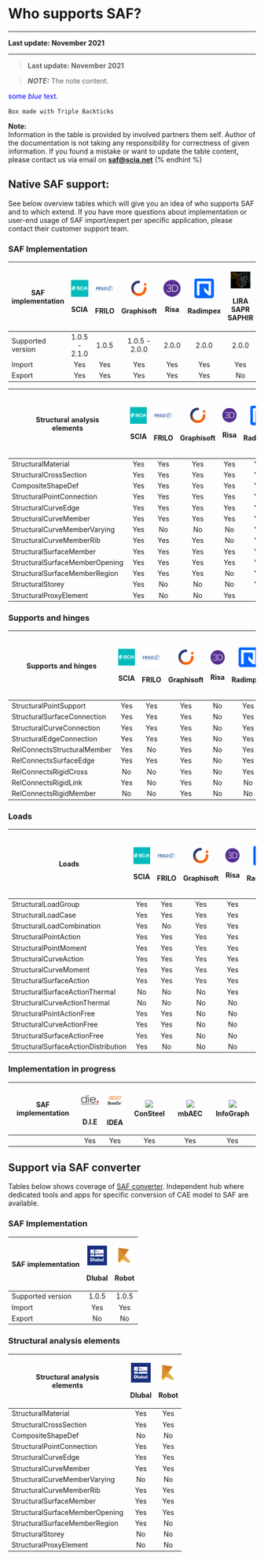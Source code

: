 # Who supports SAF?
---

**Last update: November 2021**

---

> **Last update: November 2021**


> **_NOTE:_**  The note content.


<span style="color:blue">some *blue* text</span>.


```
Box made with Triple Backticks
```

**Note:**\
Information in the table is provided by involved partners them self. Author of the documentation is not taking any responsibility for correctness of given information. If you found a mistake or want to update the table content, please contact us via email on **saf@scia.net**
{% endhint %}


## Native SAF support:

See below overview tables which will give you an idea of who supports SAF and to which extend. If you have more questions about implementation or user-end usage of SAF import/expert per specific application, please contact their customer support team.

### SAF Implementation

| **SAF implementation** | <p><img src="../.gitbook/assets/1_scia.png" alt="1"></p><p>SCIA</p> | <p><img src="../.gitbook/assets/1_frilo.png" alt="1"></p><p>FRILO</p> | <p> <img src="../.gitbook/assets/1_grgnay6o_400x400.png" alt="1">​</p><p>Graphisoft</p> | <p> <img src="../.gitbook/assets/1_risa.png" alt="1">​</p><p>Risa</p> | <p> <img src="../.gitbook/assets/1_radimpex.png" alt="1">​</p><p>Radimpex</p> | <p> <img src="../.gitbook/assets/1_logo_lira.png" alt="1">​</p><p>LIRA SAPR SAPHIR</p> | <p> <img src="../.gitbook/assets/1_axis.png" alt="1">​</p><p>AxisVM</p> | <p> <img src="../.gitbook/assets/1_fem-design-logo.png" alt="1">​</p><p>FEM-Design</p> | <p>​</p><p><img src="../.gitbook/assets/1_sofistik.png" alt="1">​</p><p>Sofistik</p> | <p><img src="../.gitbook/assets/1_dlubal.png" alt="1"></p><p>Dlubal</p> |
| ---------------------- | :-----------------------------------------------------------------: | :-------------------------------------------------------------------: | :-------------------------------------------------------------------------------------: | :-------------------------------------------------------------------: | :---------------------------------------------------------------------------: | :------------------------------------------------------------------------------------: | :---------------------------------------------------------------------: | :------------------------------------------------------------------------------------: | :----------------------------------------------------------------------------------: | :----: |
| Supported version      |                            1.0.5 - 2.1.0                            |                                 1.0.5                                 |                                      1.0.5 - 2.0.0                                      |                                 2.0.0                                 |                                     2.0.0                                     |                                          2.0.0                                         |                                  1.0.5                                  |                                          1.0.5                                         |                                         2.0.0                                        | 1.0.5 |
| Import                 |                                 Yes                                 |                                  Yes                                  |                                           Yes                                           |                                  Yes                                  |                                      Yes                                      |                                           Yes                                          |                                   Yes                                   |                                           Yes                                          |                                          Yes                                         | Yes|
| Export                 |                                 Yes                                 |                                  Yes                                  |                                           Yes                                           |                                  Yes                                  |                                      Yes                                      |                                           No                                           |                                   Yes                                   |                                           No                                           |                                          No                                          | Yes |

| <p><strong>Structural analysis</strong><br><strong>elements</strong></p> | <p><img src="../.gitbook/assets/1_scia.png" alt="1"></p><p>SCIA</p> | <p><img src="../.gitbook/assets/1_frilo.png" alt="1"></p><p>FRILO</p> | <p> <img src="../.gitbook/assets/1_grgnay6o_400x400.png" alt="1">​</p><p>Graphisoft</p> | <p> <img src="../.gitbook/assets/1_risa.png" alt="1">​</p><p>Risa</p> | <p> <img src="../.gitbook/assets/1_radimpex.png" alt="1">​</p><p>Radimpex</p> | <p> <img src="../.gitbook/assets/1_logo_lira.png" alt="1">​</p><p>LIRA SAPR SAPHIR</p> | <p> <img src="../.gitbook/assets/1_axis.png" alt="1">​</p><p>AxisVM</p> | <p> <img src="../.gitbook/assets/1_fem-design-logo.png" alt="1">​</p><p>FEM-Design</p> | <p>​</p><p><img src="../.gitbook/assets/1_sofistik.png" alt="1">​</p><p>Sofistik</p> |
| ------------------------------------------------------------------------ | :-----------------------------------------------------------------: | :-------------------------------------------------------------------: | :-------------------------------------------------------------------------------------: | :-------------------------------------------------------------------: | :---------------------------------------------------------------------------: | :------------------------------------------------------------------------------------: | :---------------------------------------------------------------------: | :------------------------------------------------------------------------------------: | :----------------------------------------------------------------------------------: |
| StructuralMaterial                                                       |                                 Yes                                 |                                  Yes                                  |                                           Yes                                           |                                  Yes                                  |                                      Yes                                      |                                           Yes                                          |                                   Yes                                   |                                           Yes                                          |                                          Yes                                         |
| StructuralCrossSection                                                   |                                 Yes                                 |                                  Yes                                  |                                           Yes                                           |                                  Yes                                  |                                      Yes                                      |                                           Yes                                          |                                   Yes                                   |                                           Yes                                          |                                          Yes                                         |
| CompositeShapeDef                                                        |                                 Yes                                 |                                  Yes                                  |                                           Yes                                           |                                  Yes                                  |                                      Yes                                      |                                           Yes                                          |                                   Yes                                   |                                           No                                           |                                          No                                          |
| StructuralPointConnection                                                |                                 Yes                                 |                                  Yes                                  |                                           Yes                                           |                                  Yes                                  |                                      Yes                                      |                                           Yes                                          |                                   Yes                                   |                                           Yes                                          |                                          Yes                                         |
| StructuralCurveEdge                                                      |                                 Yes                                 |                                  Yes                                  |                                           Yes                                           |                                  Yes                                  |                                      Yes                                      |                                           Yes                                          |                                   Yes                                   |                                           Yes                                          |                                          Yes                                         |
| StructuralCurveMember                                                    |                                 Yes                                 |                                  Yes                                  |                                           Yes                                           |                                  Yes                                  |                                      Yes                                      |                                           Yes                                          |                                   Yes                                   |                                           Yes                                          |                                          Yes                                         |
| StructuralCurveMemberVarying                                             |                                 Yes                                 |                                   No                                  |                                            No                                           |                                   No                                  |                                      Yes                                      |                                           Yes                                          |                                   Yes                                   |                                           No                                           |                                          No                                          |
| StructuralCurveMemberRib                                                 |                                 Yes                                 |                                  Yes                                  |                                           Yes                                           |                                   No                                  |                                      Yes                                      |                                           Yes                                          |                                   Yes                                   |                                           No                                           |                                          No                                          |
| StructuralSurfaceMember                                                  |                                 Yes                                 |                                  Yes                                  |                                           Yes                                           |                                  Yes                                  |                                      Yes                                      |                                           Yes                                          |                                   Yes                                   |                                           Yes                                          |                                          Yes                                         |
| StructuralSurfaceMemberOpening                                           |                                 Yes                                 |                                  Yes                                  |                                           Yes                                           |                                  Yes                                  |                                      Yes                                      |                                           Yes                                          |                                   Yes                                   |                                           Yes                                          |                                          Yes                                         |
| StructuralSurfaceMemberRegion                                            |                                 Yes                                 |                                  Yes                                  |                                           Yes                                           |                                   No                                  |                                      Yes                                      |                                           Yes                                          |                                   Yes                                   |                                           No                                           |                                          Yes                                         |
| StructuralStorey                                                         |                                 Yes                                 |                                   No                                  |                                            No                                           |                                   No                                  |                                      Yes                                      |                                           Yes                                          |                                   Yes                                   |                                           No                                           |                                          No                                          |
| StructuralProxyElement                                                   |                                 Yes                                 |                                   No                                  |                                            No                                           |                                  Yes                                  |                                       No                                      |                                           No                                           |                                    No                                   |                                           No                                           |                                          No                                          |

### Supports and hinges

| Supports and hinges         | <p><img src="../.gitbook/assets/1_scia.png" alt="1"></p><p>SCIA</p> | <p><img src="../.gitbook/assets/1_frilo.png" alt="1"></p><p>FRILO</p> | <p> <img src="../.gitbook/assets/1_grgnay6o_400x400.png" alt="1">​</p><p>Graphisoft</p> | <p> <img src="../.gitbook/assets/1_risa.png" alt="1">​</p><p>Risa</p> | <p> <img src="../.gitbook/assets/1_radimpex.png" alt="1">​</p><p>Radimpex</p> | <p> <img src="../.gitbook/assets/1_logo_lira.png" alt="1">​</p><p>LIRA SAPR SAPHIR</p> | <p> <img src="../.gitbook/assets/1_axis.png" alt="1">​</p><p>AxisVM</p> | <p> <img src="../.gitbook/assets/1_fem-design-logo.png" alt="1">​</p><p>FEM-Design</p> | <p>​</p><p><img src="../.gitbook/assets/1_sofistik.png" alt="1">​</p><p>Sofistik</p> |
| --------------------------- | :-----------------------------------------------------------------: | :-------------------------------------------------------------------: | :-------------------------------------------------------------------------------------: | :-------------------------------------------------------------------: | :---------------------------------------------------------------------------: | :------------------------------------------------------------------------------------: | :---------------------------------------------------------------------: | :------------------------------------------------------------------------------------: | :----------------------------------------------------------------------------------: |
| StructuralPointSupport      |                                 Yes                                 |                                  Yes                                  |                                           Yes                                           |                                   No                                  |                                      Yes                                      |                                           No                                           |                                   Yes                                   |                                           Yes                                          |                                          Yes                                         |
| StructuralSurfaceConnection |                                 Yes                                 |                                  Yes                                  |                                           Yes                                           |                                   No                                  |                                      Yes                                      |                                           No                                           |                                   Yes                                   |                                           Yes                                          |                                          Yes                                         |
| StructuralCurveConnection   |                                 Yes                                 |                                  Yes                                  |                                           Yes                                           |                                   No                                  |                                      Yes                                      |                                           No                                           |                                   Yes                                   |                                           Yes                                          |                                          Yes                                         |
| StructuralEdgeConnection    |                                 Yes                                 |                                  Yes                                  |                                           Yes                                           |                                   No                                  |                                      Yes                                      |                                           No                                           |                                   Yes                                   |                                           Yes                                          |                                          Yes                                         |
| RelConnectsStructuralMember |                                 Yes                                 |                                   No                                  |                                           Yes                                           |                                   No                                  |                                      Yes                                      |                                           No                                           |                                   Yes                                   |                                           Yes                                          |                                          Yes                                         |
| RelConnectsSurfaceEdge      |                                 Yes                                 |                                  Yes                                  |                                           Yes                                           |                                   No                                  |                                      Yes                                      |                                           No                                           |                                   Yes                                   |                                           Yes                                          |                                          No                                          |
| RelConnectsRigidCross       |                                  No                                 |                                   No                                  |                                           Yes                                           |                                   No                                  |                                      Yes                                      |                                           No                                           |                                   Yes                                   |                                           No                                           |                                          No                                          |
| RelConnectsRigidLink        |                                 Yes                                 |                                   No                                  |                                           Yes                                           |                                   No                                  |                                       No                                      |                                           No                                           |                                   Yes                                   |                                           Yes                                          |                                          No                                          |
| RelConnectsRigidMember      |                                  No                                 |                                   No                                  |                                           Yes                                           |                                   No                                  |                                       No                                      |                                           No                                           |                                   Yes                                   |                                           Yes                                          |                                          No                                          |

### Loads

| **Loads**                           | <p><img src="../.gitbook/assets/1_scia.png" alt="1"></p><p>SCIA</p> | <p><img src="../.gitbook/assets/1_frilo.png" alt="1"></p><p>FRILO</p> | <p> <img src="../.gitbook/assets/1_grgnay6o_400x400.png" alt="1">​</p><p>Graphisoft</p> | <p> <img src="../.gitbook/assets/1_risa.png" alt="1">​</p><p>Risa</p> | <p> <img src="../.gitbook/assets/1_radimpex.png" alt="1">​</p><p>Radimpex</p> | <p> <img src="../.gitbook/assets/1_logo_lira.png" alt="1">​</p><p>LIRA SAPR SAPHIR</p> | <p> <img src="../.gitbook/assets/1_axis.png" alt="1">​</p><p>AxisVM</p> | <p> <img src="../.gitbook/assets/1_fem-design-logo.png" alt="1">​</p><p>FEM-Design</p> | <p>​</p><p><img src="../.gitbook/assets/1_sofistik.png" alt="1">​</p><p>Sofistik</p> |
| ----------------------------------- | :-----------------------------------------------------------------: | :-------------------------------------------------------------------: | :-------------------------------------------------------------------------------------: | :-------------------------------------------------------------------: | :---------------------------------------------------------------------------: | :------------------------------------------------------------------------------------: | :---------------------------------------------------------------------: | :------------------------------------------------------------------------------------: | :----------------------------------------------------------------------------------: |
| StructuralLoadGroup                 |                                 Yes                                 |                                  Yes                                  |                                           Yes                                           |                                  Yes                                  |                                      Yes                                      |                                           No                                           |                                   Yes                                   |                                           No                                           |                                          No                                          |
| StructuralLoadCase                  |                                 Yes                                 |                                  Yes                                  |                                           Yes                                           |                                  Yes                                  |                                      Yes                                      |                                           Yes                                          |                                   Yes                                   |                                           No                                           |                                          No                                          |
| StructuralLoadCombination           |                                 Yes                                 |                                   No                                  |                                           Yes                                           |                                  Yes                                  |                                       No                                      |                                           Yes                                          |                                   Yes                                   |                                           No                                           |                                          No                                          |
| StructuralPointAction               |                                 Yes                                 |                                  Yes                                  |                                           Yes                                           |                                  Yes                                  |                                      Yes                                      |                                           Yes                                          |                                   Yes                                   |                                           No                                           |                                          No                                          |
| StructuralPointMoment               |                                 Yes                                 |                                  Yes                                  |                                           Yes                                           |                                  Yes                                  |                                      Yes                                      |                                           Yes                                          |                                   Yes                                   |                                           No                                           |                                          No                                          |
| StructuralCurveAction               |                                 Yes                                 |                                  Yes                                  |                                           Yes                                           |                                  Yes                                  |                                      Yes                                      |                                           Yes                                          |                                   Yes                                   |                                           No                                           |                                          No                                          |
| StructuralCurveMoment               |                                 Yes                                 |                                  Yes                                  |                                           Yes                                           |                                  Yes                                  |                                      Yes                                      |                                           Yes                                          |                                   Yes                                   |                                           No                                           |                                          No                                          |
| StructuralSurfaceAction             |                                 Yes                                 |                                  Yes                                  |                                           Yes                                           |                                  Yes                                  |                                      Yes                                      |                                           Yes                                          |                                   Yes                                   |                                           No                                           |                                          No                                          |
| StructuralSurfaceActionThermal      |                                  No                                 |                                   No                                  |                                            No                                           |                                  Yes                                  |                                      Yes                                      |                                           No                                           |                                   Yes                                   |                                           No                                           |                                          No                                          |
| StructuralCurveActionThermal        |                                  No                                 |                                   No                                  |                                            No                                           |                                   No                                  |                                      Yes                                      |                                           No                                           |                                   Yes                                   |                                           No                                           |                                          No                                          |
| StructuralPointActionFree           |                                 Yes                                 |                                  Yes                                  |                                            No                                           |                                   No                                  |                                      Yes                                      |                                           Yes                                          |                                   Yes                                   |                                           No                                           |                                          No                                          |
| StructuralCurveActionFree           |                                 Yes                                 |                                  Yes                                  |                                            No                                           |                                   No                                  |                                      Yes                                      |                                           Yes                                          |                                   Yes                                   |                                           No                                           |                                          No                                          |
| StructuralSurfaceActionFree         |                                 Yes                                 |                                  Yes                                  |                                            No                                           |                                   No                                  |                                      Yes                                      |                                           Yes                                          |                                   Yes                                   |                                           No                                           |                                          No                                          |
| StructuralSurfaceActionDistribution |                                  Yes                                 |                                   No                                  |                                            No                                           |                                   No                                  |                                       No                                      |                                           No                                           |                                    No                                   |                                           No                                           |                                          No                                          |

### Implementation in progress

| **SAF implementation**  | <p><img src="../.gitbook/assets/1_die.png" alt="1"></p><p>D.I.E</p> | <p><img src="../.gitbook/assets/1_idea.png" alt="1">​</p><p>IDEA</p> | ![](../.gitbook/assets/1\_ConSteel.png) ConSteel | ![](../.gitbook/assets/1\_mbAEC.png) mbAEC | ![](../.gitbook/assets/1\_InfoGraph\_99x99.png) InfoGraph |
| ---------------------- | :-----------------------------------------------------------------: | :------------------------------------------------------------------: | :----------------------------------------------: | :----------------------------------------: | :-------------------------------------------------------: |
|                        |                                   Yes                                   |                                 Yes                                 |                                  Yes                                 |                        Yes                       |                     Yes                    |                            Yes                            |

## Support via SAF converter

Tables below shows coverage of [SAF converter](https://safconverter.structuraltoolkit.com/rfem). Independent hub where dedicated tools and apps for specific conversion of CAE model to SAF are available.

### SAF Implementation

| **SAF implementation** | <p><img src="../.gitbook/assets/1_dlubal.png" alt="1"></p><p>Dlubal</p> | <p><img src="../.gitbook/assets/1_robot.png" alt="1"></p><p>Robot</p> |
| ---------------------- | :---------------------------------------------------------------------: | :-------------------------------------------------------------------: |
| Supported version      |                                  1.0.5                                  |                                 1.0.5                                 |
| Import                 |                                   Yes                                   |                                  Yes                                  |
| Export                 |                                    No                                   |                                   No                                  |

### Structural analysis elements

| <p><strong>Structural analysis</strong><br><strong>elements</strong></p> | <p><img src="../.gitbook/assets/1_dlubal.png" alt="1"></p><p>Dlubal</p> | <p><img src="../.gitbook/assets/1_robot.png" alt="1"></p><p>Robot</p> |
| ------------------------------------------------------------------------ | :---------------------------------------------------------------------: | :-------------------------------------------------------------------: |
| StructuralMaterial                                                       |                                   Yes                                   |                                  Yes                                  |
| StructuralCrossSection                                                   |                                   Yes                                   |                                  Yes                                  |
| CompositeShapeDef                                                        |                                    No                                   |                                   No                                  |
| StructuralPointConnection                                                |                                   Yes                                   |                                  Yes                                  |
| StructuralCurveEdge                                                      |                                   Yes                                   |                                  Yes                                  |
| StructuralCurveMember                                                    |                                   Yes                                   |                                  Yes                                  |
| StructuralCurveMemberVarying                                             |                                    No                                   |                                   No                                  |
| StructuralCurveMemberRib                                                 |                                   Yes                                   |                                  Yes                                  |
| StructuralSurfaceMember                                                  |                                   Yes                                   |                                  Yes                                  |
| StructuralSurfaceMemberOpening                                           |                                   Yes                                   |                                  Yes                                  |
| StructuralSurfaceMemberRegion                                            |                                   Yes                                   |                                   No                                  |
| StructuralStorey                                                         |                                    No                                   |                                   No                                  |
| StructuralProxyElement                                                   |                                    No                                   |                                   No                                  |
